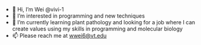 - 👋 Hi, I’m Wei @vivi-1
- 👀 I’m interested in programming and new techniques
- 🌱 I’m currently learning plant pathology and looking for a job where I can create values using my skills in programming and molecular biology
- 📫 Please reach me at wwei6@vt.edu

<!---
vivi-1/vivi-1 is a ✨ special ✨ repository because its `README.md` (this file) appears on your GitHub profile.
You can click the Preview link to take a look at your changes.
--->
